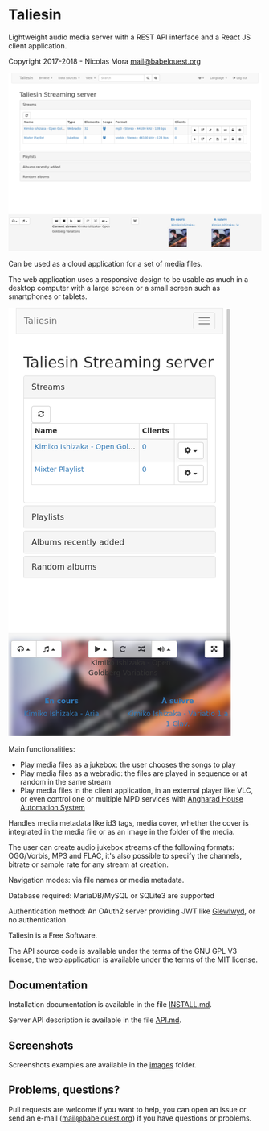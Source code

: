 # Taliesin

Lightweight audio media server with a REST API interface and a React JS client application.

Copyright 2017-2018 - Nicolas Mora <mail@babelouest.org>

![example snapshot](https://github.com/babelouest/taliesin/raw/master/docs/images/dashboard.png)

Can be used as a cloud application for a set of media files.

The web application uses a responsive design to be usable as much in a desktop computer with a large screen or a small screen such as smartphones or tablets.

![Dashboard small screen](https://github.com/babelouest/taliesin/raw/master/docs/images/dashboard-smartphone.png)

Main functionalities:
- Play media files as a jukebox: the user chooses the songs to play
- Play media files as a webradio: the files are played in sequence or at random in the same stream
- Play media files in the client application, in an external player like VLC, or even control one or multiple MPD services with [Angharad House Automation System](https://github.com/babelouest/angharad)

Handles media metadata like id3 tags, media cover, whether the cover is integrated in the media file or as an image in the folder of the media.

The user can create audio jukebox streams of the following formats: OGG/Vorbis, MP3 and FLAC, it's also possible to specify the channels, bitrate or sample rate for any stream at creation.

Navigation modes: via file names or media metadata.

Database required: MariaDB/MySQL or SQLite3 are supported

Authentication method: An OAuth2 server providing JWT like [Glewlwyd](https://github.com/babelouest/glewlwyd), or no authentication.

Taliesin is a Free Software.

The API source code is available under the terms of the GNU GPL V3 license, the web application is available under the terms of the MIT license.

## Documentation

Installation documentation is available in the file [INSTALL.md](https://github.com/babelouest/taliesin/blob/master/docs/INSTALL.md).

Server API description is available in the file [API.md](https://github.com/babelouest/taliesin/blob/master/docs/API.md).

## Screenshots

Screenshots examples are available in the [images](https://github.com/babelouest/taliesin/tree/master/docs/images) folder.

## Problems, questions?

Pull requests are welcome if you want to help, you can open an issue or send an e-mail (mail@babelouest.org) if you have questions or problems.
